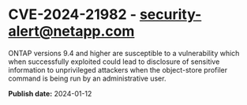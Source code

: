 # CVE-2024-21982 - security-alert@netapp.com

ONTAP versions 9.4 and higher are susceptible to a vulnerability 
which when successfully exploited could lead to disclosure of sensitive 
information to unprivileged attackers when the object-store profiler 
command is being run by an administrative user.



**Publish date:** 2024-01-12
